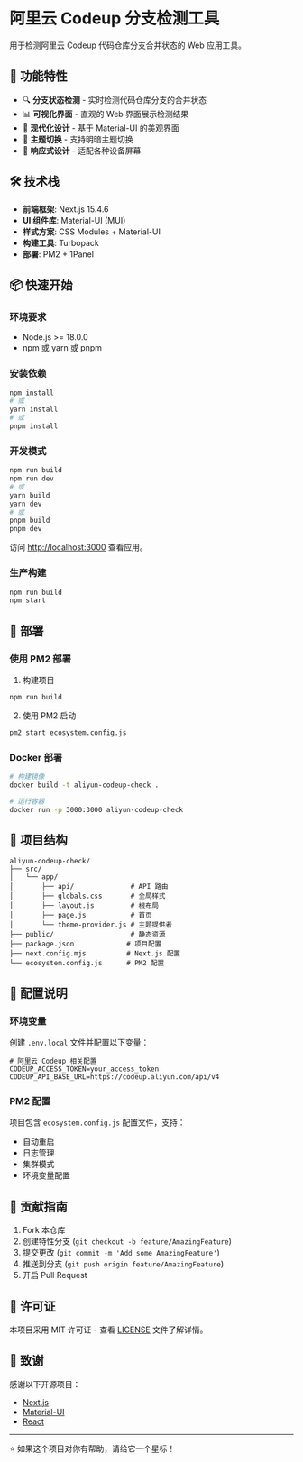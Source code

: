 # 阿里云 Codeup 分支检测工具

用于检测阿里云 Codeup 代码仓库分支合并状态的 Web 应用工具。

## 🚀 功能特性

- 🔍 **分支状态检测** - 实时检测代码仓库分支的合并状态
- 📊 **可视化界面** - 直观的 Web 界面展示检测结果
- 🎨 **现代化设计** - 基于 Material-UI 的美观界面
- 🌙 **主题切换** - 支持明暗主题切换
- 📱 **响应式设计** - 适配各种设备屏幕

## 🛠️ 技术栈

- **前端框架**: Next.js 15.4.6
- **UI 组件库**: Material-UI (MUI)
- **样式方案**: CSS Modules + Material-UI
- **构建工具**: Turbopack
- **部署**: PM2 + 1Panel

## 📦 快速开始

### 环境要求

- Node.js >= 18.0.0
- npm 或 yarn 或 pnpm

### 安装依赖

```bash
npm install
# 或
yarn install
# 或
pnpm install
```

### 开发模式

```bash
npm run build
npm run dev
# 或
yarn build
yarn dev
# 或
pnpm build
pnpm dev
```

访问 [http://localhost:3000](http://localhost:3000) 查看应用。

### 生产构建

```bash
npm run build
npm start
```

## 🚀 部署

### 使用 PM2 部署

1. 构建项目
```bash
npm run build
```

2. 使用 PM2 启动
```bash
pm2 start ecosystem.config.js
```

### Docker 部署

```bash
# 构建镜像
docker build -t aliyun-codeup-check .

# 运行容器
docker run -p 3000:3000 aliyun-codeup-check
```

## 📁 项目结构

```
aliyun-codeup-check/
├── src/
│   └── app/
│       ├── api/              # API 路由
│       ├── globals.css       # 全局样式
│       ├── layout.js         # 根布局
│       ├── page.js           # 首页
│       └── theme-provider.js # 主题提供者
├── public/                   # 静态资源
├── package.json             # 项目配置
├── next.config.mjs          # Next.js 配置
└── ecosystem.config.js      # PM2 配置
```

## 🔧 配置说明

### 环境变量

创建 `.env.local` 文件并配置以下变量：

```env
# 阿里云 Codeup 相关配置
CODEUP_ACCESS_TOKEN=your_access_token
CODEUP_API_BASE_URL=https://codeup.aliyun.com/api/v4
```

### PM2 配置

项目包含 `ecosystem.config.js` 配置文件，支持：
- 自动重启
- 日志管理
- 集群模式
- 环境变量配置

## 🤝 贡献指南

1. Fork 本仓库
2. 创建特性分支 (`git checkout -b feature/AmazingFeature`)
3. 提交更改 (`git commit -m 'Add some AmazingFeature'`)
4. 推送到分支 (`git push origin feature/AmazingFeature`)
5. 开启 Pull Request

## 📄 许可证

本项目采用 MIT 许可证 - 查看 [LICENSE](LICENSE) 文件了解详情。

## 🙏 致谢

感谢以下开源项目：

- [Next.js](https://nextjs.org/)
- [Material-UI](https://mui.com/)
- [React](https://reactjs.org/)

---

⭐ 如果这个项目对你有帮助，请给它一个星标！

